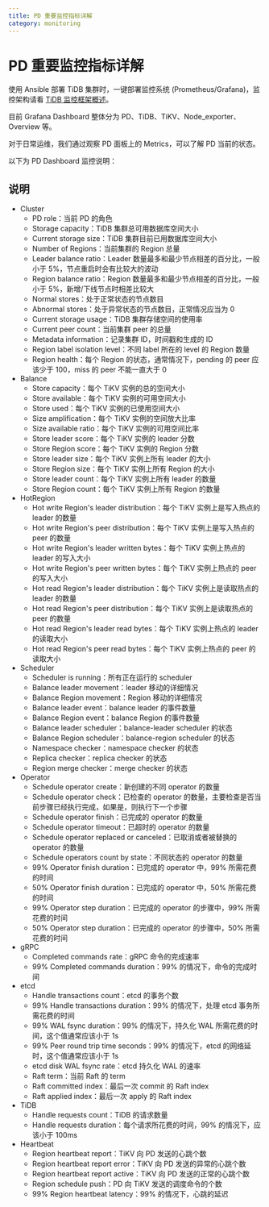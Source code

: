```yaml
---
title: PD 重要监控指标详解
category: monitoring
---
```


# PD 重要监控指标详解

使用 Ansible 部署 TiDB 集群时，一键部署监控系统 (Prometheus/Grafana)，监控架构请看 [TiDB 监控框架概述](../op-guide/monitor-overview.md)。

目前 Grafana Dashboard 整体分为 PD、TiDB、TiKV、Node\_exporter、Overview 等。

对于日常运维，我们通过观察 PD 面板上的 Metrics，可以了解 PD 当前的状态。

以下为 PD Dashboard 监控说明：

## 说明

- Cluster
    - PD role：当前 PD 的角色
    - Storage capacity：TiDB 集群总可用数据库空间大小
    - Current storage size：TiDB 集群目前已用数据库空间大小
    - Number of Regions：当前集群的 Region 总量
    - Leader balance ratio：Leader 数量最多和最少节点相差的百分比，一般小于 5%，节点重启时会有比较大的波动
    - Region balance ratio：Region 数量最多和最少节点相差的百分比，一般小于 5%，新增/下线节点时相差比较大
    - Normal stores：处于正常状态的节点数目
    - Abnormal stores：处于异常状态的节点数目，正常情况应当为 0
    - Current storage usage：TiDB 集群存储空间的使用率
    - Current peer count：当前集群 peer 的总量
    - Metadata information：记录集群 ID，时间戳和生成的 ID
    - Region label isolation level：不同 label 所在的 level 的 Region 数量
    - Region health：每个 Region 的状态，通常情况下，pending 的 peer 应该少于 100，miss 的 peer 不能一直大于 0
- Balance
    - Store capacity：每个 TiKV 实例的总的空间大小
    - Store available：每个 TiKV 实例的可用空间大小
    - Store used：每个 TiKV 实例的已使用空间大小
    - Size amplification：每个 TiKV 实例的空间放大比率
    - Size available ratio：每个 TiKV 实例的可用空间比率
    - Store leader score：每个 TiKV 实例的 leader 分数
    - Store Region score：每个 TiKV 实例的 Region 分数
    - Store leader size：每个 TiKV 实例上所有 leader 的大小
    - Store Region size：每个 TiKV 实例上所有 Region 的大小
    - Store leader count：每个 TiKV 实例上所有 leader 的数量
    - Store Region count：每个 TiKV 实例上所有 Region 的数量
- HotRegion
    - Hot write Region's leader distribution：每个 TiKV 实例上是写入热点的 leader 的数量
    - Hot write Region's peer distribution：每个 TiKV 实例上是写入热点的 peer 的数量
    - Hot write Region's leader written bytes：每个 TiKV 实例上热点的 leader 的写入大小
    - Hot write Region's peer written bytes：每个 TiKV 实例上热点的 peer 的写入大小
    - Hot read Region's leader distribution：每个 TiKV 实例上是读取热点的 leader 的数量
    - Hot read Region's peer distribution：每个 TiKV 实例上是读取热点的 peer 的数量
    - Hot read Region's leader read bytes：每个 TiKV 实例上热点的 leader 的读取大小
    - Hot read Region's peer read bytes：每个 TiKV 实例上热点的 peer 的读取大小
- Scheduler
    - Scheduler is running：所有正在运行的 scheduler
    - Balance leader movement：leader 移动的详细情况
    - Balance Region movement：Region 移动的详细情况
    - Balance leader event：balance leader 的事件数量 
    - Balance Region event：balance Region 的事件数量
    - Balance leader scheduler：balance-leader scheduler 的状态
    - Balance Region scheduler：balance-region scheduler 的状态
    - Namespace checker：namespace checker 的状态
    - Replica checker：replica checker 的状态
    - Region merge checker：merge checker 的状态
- Operator
    - Schedule operator create：新创建的不同 operator 的数量
    - Schedule operator check：已检查的 operator 的数量，主要检查是否当前步骤已经执行完成，如果是，则执行下一个步骤
    - Schedule operator finish：已完成的 operator 的数量
    - Schedule operator timeout：已超时的 operator 的数量
    - Schedule operator replaced or canceled：已取消或者被替换的 operator 的数量
    - Schedule operators count by state：不同状态的 operator 的数量
    - 99% Operator finish duration：已完成的 operator 中，99% 所需花费的时间
    - 50% Operator finish duration：已完成的 operator 中，50% 所需花费的时间
    - 99% Operator step duration：已完成的 operator 的步骤中，99% 所需花费的时间
    - 50% Operator step duration：已完成的 operator 的步骤中，50% 所需花费的时间
- gRPC
    - Completed commands rate：gRPC 命令的完成速率
    - 99% Completed commands duration：99% 的情况下，命令的完成时间
- etcd  
    - Handle transactions count：etcd 的事务个数
    - 99% Handle transactions duration：99% 的情况下，处理 etcd 事务所需花费的时间
    - 99% WAL fsync duration：99% 的情况下，持久化 WAL 所需花费的时间，这个值通常应该小于 1s
    - 99% Peer round trip time seconds：99% 的情况下，etcd 的网络延时，这个值通常应该小于 1s
    - etcd disk WAL fsync rate：etcd 持久化 WAL 的速率
    - Raft term：当前 Raft 的 term
    - Raft committed index：最后一次 commit 的 Raft index
    - Raft applied index：最后一次 apply 的 Raft index
- TiDB
    - Handle requests count：TiDB 的请求数量
    - Handle requests duration：每个请求所花费的时间，99% 的情况下，应该小于 100ms
- Heartbeat
    - Region heartbeat report：TiKV 向 PD 发送的心跳个数
    - Region heartbeat report error：TiKV 向 PD 发送的异常的心跳个数
    - Region heartbeat report active：TiKV 向 PD 发送的正常的心跳个数
    - Region schedule push：PD 向 TiKV 发送的调度命令的个数
    - 99% Region heartbeat latency：99% 的情况下，心跳的延迟

<!-- ## 图例 -->

<!-- ![PD Dashboard](../media/pd_dashboard.png) -->
